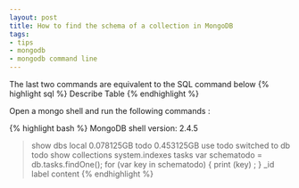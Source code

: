 ```yaml
--- 
layout: post
title: How to find the schema of a collection in MongoDB
tags: 
- tips
- mongodb
- mongodb command line
---
```


The last two commands are equivalent to the SQL command below
{% highlight sql %}
Describe Table
{% endhighlight %}

Open a mongo shell and run the following commands :

{% highlight bash %}
MongoDB shell version: 2.4.5
> show dbs
local 0.078125GB
todo 0.453125GB
> use todo
switched to db todo
> show collections
system.indexes
tasks
> var schematodo = db.tasks.findOne();
> for (var key in schematodo) { print (key) ; }
_id
label
content
{% endhighlight %}
